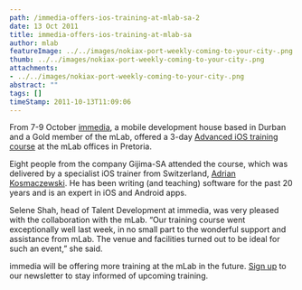 ```yaml
---
path: /immedia-offers-ios-training-at-mlab-sa-2
date: 13 Oct 2011
title: immedia-offers-ios-training-at-mlab-sa
author: mlab
featureImage: ../../images/nokiax-port-weekly-coming-to-your-city-.png
thumb: ../../images/nokiax-port-weekly-coming-to-your-city-.png
attachments: 
- ../../images/nokiax-port-weekly-coming-to-your-city-.png
abstract: ""
tags: []
timeStamp: 2011-10-13T11:09:06
---
```


From 7-9 October [immedia](http:&#x2F;&#x2F;www.immedia.co.za&#x2F;), a mobile development house based in Durban and a Gold member of the mLab, offered a 3-day [Advanced iOS training course](http:&#x2F;&#x2F;www.immedia.co.za&#x2F;courses&#x2F;appdev.html#iosadvanced) at the mLab offices in Pretoria.

Eight people from the company Gijima-SA attended the course, which was delivered by a specialist iOS trainer from Switzerland, [Adrian Kosmaczewski](http:&#x2F;&#x2F;www.immedia.co.za&#x2F;courses&#x2F;trainers.html). He has been writing (and teaching) software for the past 20 years and is an expert in iOS and Android apps.

Selene Shah, head of Talent Development at immedia, was very pleased with the collaboration with the mLab. “Our training course went exceptionally well last week, in no small part to the wonderful support and assistance from mLab. The venue and facilities turned out to be ideal for such an event,” she said.

immedia will be offering more training at the mLab in the future. [Sign up](http:&#x2F;&#x2F;eepurl.com&#x2F;c7qD6) to our newsletter to stay informed of upcoming training.



